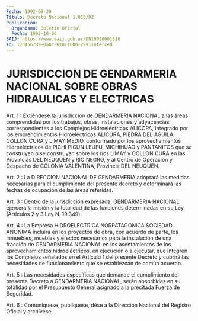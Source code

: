 ```yaml
---
Fecha: 1992-09-29
Título: Decreto Nacional 1.810/92
Publicación:
  Organismo: Boletín Oficial
  Fecha: 1992-10-06
SAIJ: https://www.saij.gob.ar/DN19920001810
Id: 123456789-0abc-018-1000-2991soterced
---
```

# JURISDICCION DE GENDARMERIA NACIONAL SOBRE OBRAS HIDRAULICAS Y ELECTRICAS

<a id="1"></a>
Art.  1 : Extiéndese la jurisdicción de GENDARMERIA NACIONAL a las áreas comprendidas  por  los  trabajos,  obras, instalaciones y adyacencias    correspondientes  a  los  Complejos  Hidroeléctricos ALICOPA,  integrado    por    los  emprendimientos  Hidroeléctricos ALICURA, PIEDRA DEL AGUILA, COLLON  CURA  y LIMAY MEDIO, conformado por  los  aprovechamientos Hidroeléctricos de  PICHI  PICUN  LEUFU, MICHIHUAO y  PANTANITOS que se construyen o se construyan sobre los ríos LIMAY y COLLON  CURA  en  las  Provincias  DEL  NEUQUEN  y RIO NEGRO,  y  al  Centro de Operación y Despacho de COLONIA VALENTINA, Provincia DEL NEUQUEN.

<a id="2"></a>
Art.  2  :  La  DIRECCION NACIONAL DE GENDARMERIA adoptará las medidas necesarias para  el  cumplimiento  del  presente  decreto y determinará  las  fechas  de  ocupación  de  las  áreas  referidas.

<a id="3"></a>
Art.  3  :  Dentro  de  la jurisdicción expresada, GENDARMERIA NACIONAL  ejercerá  la  misión y  la  totalidad  de  las  funciones determinadas en su Ley (Artículos 2 y 3 Ley N. 19.349).

<a id="4"></a>
Art.  4  :  La  Empresa  HIDROELECTRICA NORPATAGONICA SOCIEDAD ANONIMA incluirá en los proyectos  de  obra,  con acuerdo de parte, los inmuebles, muebles y efectos necesarios para  la instalación de una  fracción de GENDARMERIA NACIONAL en los asentamientos  de  los aprovechamientos  hidroeléctricos,  en  ejecución o a ejecutar, que integren  los  Complejos señalados en el Artículo  1  del  presente Decreto    y cubrirá  las  necesidades  de  funcionamiento  que  se establezcan de común acuerdo.

<a id="5"></a>
Art. 5 : Las necesidades específicas que demande el cumplimiento  del  presente  Decreto  a GENDARMERIA NACIONAL, serán absorbidas en su totalidad por el Presupuesto  General  asignado  a la precitada Fuerza de Seguridad.

<a id="6"></a>
Art. 6 : Comuníquese, publíquese, dése a la Dirección Nacional del Registro Oficial y archívese.